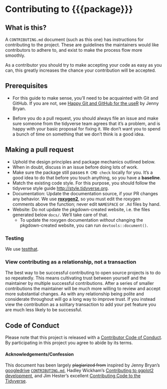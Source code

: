 Contributing to {{{package}}}
================

## What is this?

A `CONTRIBUTING.md` document (such as this one) has instructions for
contributing to the project. These are guidelines the maintainers would
like contributors to adhere to, and exist to make the process flow more
smoothly.

As a contributor you should try to make accepting your code as easy as
you can, this greatly increases the chance your contribution will be
accepted.

## Prerequisites

  - For this guide to make sense, you’ll need to be acquainted with Git
    and GitHub. If you are not, see [Happy Git and GitHub for the
    useR](http://happygitwithr.com/) by Jenny Bryan.

  - Before you do a pull request, you should always file an issue and
    make sure someone from the tidyverse team agrees that it’s a
    problem, and is happy with your basic proposal for fixing it. We
    don’t want you to spend a bunch of time on something that we don’t
    think is a good idea.

## Making a pull request

  - Uphold the design principles and package mechanics outlined below.  
  - When in doubt, discuss in an issue before doing lots of work.  
  - Make sure the package still passes `R CMD check` locally for you.
    It’s a good idea to do that before you touch anything, so you have
    a **baseline**.
  - Match the existing code style. For this purpose, you should follow
    the tidyverse style guide <http://style.tidyverse.org>.
  - Documentation: Update the documentation source, if your PR changes
    any behavior. We use
    [**roxygen2**](https://cran.r-project.org/package=roxygen2), so you
    must edit the roxygen comments above the function; never edit
    `NAMESPACE` or `.Rd` files by hand.
  - Website: Do not update the pkgdown-created website, i.e. the files
    generated below `docs/`. We’ll take care of that.
      - To update the roxygen documentation *without* changing the
        pkgdown-created website, you can run `devtools::document()`.

### Testing

We use [testthat](https://cran.r-project.org/package=testthat).

### View contributing as a relationship, not a transaction

The best way to be successful contributing to open source projects is to
do so repeatedly. This means cultivating trust between yourself and the
maintainer by multiple successful contributions. After a series of
smaller contributions the maintainer will be much more willing to review
and accept more substantial changes. As with any relationship being
polite and considerate throughout will go a long way to improve trust.
If you instead view the contribution as a solitary transaction to add
your pet feature you are much less likely to be successful.

## Code of Conduct

Please note that this project is released with a [Contributor Code of
Conduct](CONDUCT.md). By participating in this project you agree to
abide by its terms.

#### Acknowledgements/Confession

This document has been largely ~~plagiarized from~~ inspired by Jenny
Bryan’s [googledrive](http://googledrive.tidyverse.org/)
[`CONTRIBUTING.md`](https://github.com/tidyverse/googledrive/blob/master/CONTRIBUTING.md),
Hadley Wickham’s [Contributing to ggplot2
development](https://github.com/tidyverse/ggplot2/blob/92666ca8dd4cb5f96cbfcd4dcfcf157b599a6048/CONTRIBUTING.md),
and Jim Hester’s excellent [Contributing Code to the
Tidyverse](http://www.jimhester.com/2017/08/08/contributing/).
